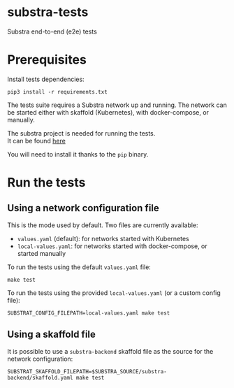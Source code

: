 # substra-tests

Substra end-to-end (e2e) tests

# Prerequisites

Install tests dependencies:

```
pip3 install -r requirements.txt
```

The tests suite requires a Substra network up and running. The network can be started
either with skaffold (Kubernetes), with docker-compose, or manually.

The substra project is needed for running the tests.  
It can be found [here](https://github.com/SubstraFoundation/substra)

You will need to install it thanks to the `pip` binary.

# Run the tests

## Using a network configuration file

This is the mode used by default. Two files are currently available:
- `values.yaml` (default): for networks started with Kubernetes
- `local-values.yaml`: for networks started with docker-compose, or started manually

To run the tests using the default `values.yaml` file:

```
make test
```

To run the tests using the provided `local-values.yaml` (or a custom config file):

```
SUBSTRAT_CONFIG_FILEPATH=local-values.yaml make test
```

## Using a skaffold file

It is possible to use a `substra-backend` skaffold file as the source for the network configuration:
```
SUBSTRAT_SKAFFOLD_FILEPATH=$SUBSTRA_SOURCE/substra-backend/skaffold.yaml make test
```
